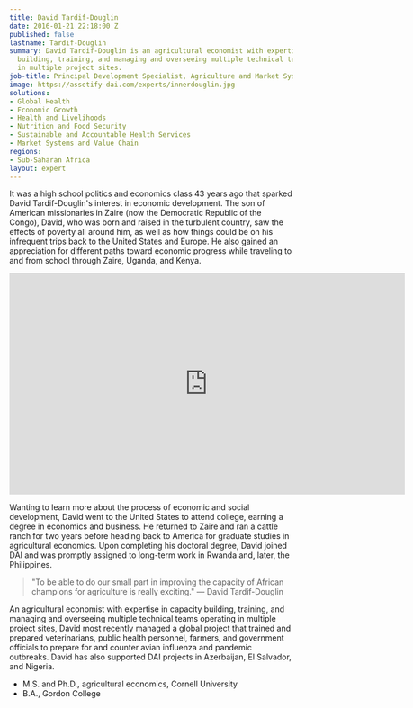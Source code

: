 ```yaml
---
title: David Tardif-Douglin
date: 2016-01-21 22:18:00 Z
published: false
lastname: Tardif-Douglin
summary: David Tardif-Douglin is an agricultural economist with expertise in capacity
  building, training, and managing and overseeing multiple technical teams operating
  in multiple project sites.
job-title: Principal Development Specialist, Agriculture and Market Systems
image: https://assetify-dai.com/experts/innerdouglin.jpg
solutions:
- Global Health
- Economic Growth
- Health and Livelihoods
- Nutrition and Food Security
- Sustainable and Accountable Health Services
- Market Systems and Value Chain
regions:
- Sub-Saharan Africa
layout: expert
---
```


It was a high school politics and economics class 43 years ago that sparked David Tardif-Douglin's interest in economic development. The son of American missionaries in Zaire (now the Democratic Republic of the Congo), David, who was born and raised in the turbulent country, saw the effects of poverty all around him, as well as how things could be on his infrequent trips back to the United States and Europe. He also gained an appreciation for different paths toward economic progress while traveling to and from school through Zaire, Uganda, and Kenya.

<iframe allowfullscreen="" frameborder="0" height="394" mozallowfullscreen="" src="https://player.vimeo.com/video/36158083?title=0&byline=0&portrait=0" webkitallowfullscreen="" width="703"></iframe>

Wanting to learn more about the process of economic and social development, David went to the United States to attend college, earning a degree in economics and business. He returned to Zaire and ran a cattle ranch for two years before heading back to America for graduate studies in agricultural economics. Upon completing his doctoral degree, David joined DAI and was promptly assigned to long-term work in Rwanda and, later, the Philippines.

> "To be able to do our small part in improving the capacity of African champions for agriculture is really exciting." — David Tardif-Douglin

An agricultural economist with expertise in capacity building, training, and managing and overseeing multiple technical teams operating in multiple project sites, David most recently managed a global project that trained and prepared veterinarians, public health personnel, farmers, and government officials to prepare for and counter avian influenza and pandemic outbreaks. David has also supported DAI projects in Azerbaijan, El Salvador, and Nigeria.

* M.S. and Ph.D., agricultural economics, Cornell University
* B.A., Gordon College